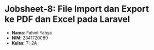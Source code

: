 # Jobsheet-8: File Import dan Export ke PDF dan Excel pada Laravel
- **Nama**: Fahmi Yahya
- **NIM**: 2341720089
- **Kelas**: TI-2A
